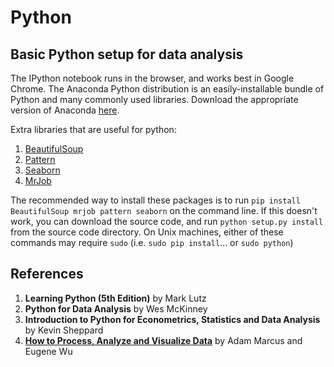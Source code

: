 Python
======

## Basic Python setup for data analysis
The IPython notebook runs in the browser, and works best in Google Chrome. The Anaconda Python distribution is an easily-installable bundle of Python and many commonly used libraries. Download the appropriate version of Anaconda [here](http://continuum.io/downloads). 

Extra libraries that are useful for python:
1. [BeautifulSoup](http://www.crummy.com/software/BeautifulSoup/)
2. [Pattern](http://www.clips.ua.ac.be/pattern)
3. [Seaborn](http://web.stanford.edu/~mwaskom/software/seaborn/)
4. [MrJob](http://pythonhosted.org/mrjob/)

The recommended way to install these packages is to run ```pip install BeautifulSoup mrjob pattern seaborn``` on the command line. If this doesn't work, you can download the source code, and run ```python setup.py install``` from the source code directory. On Unix machines, either of these commands may require ```sudo``` (i.e. ```sudo pip install```... or ```sudo python```)

References
------------
1. **Learning Python (5th Edition)** by Mark Lutz
2. **Python for Data Analysis** by Wes McKinney
3. **Introduction to Python for Econometrics, Statistics and Data Analysis** by Kevin Sheppard
4. **[How to Process, Analyze and Visualize Data](http://dataiap.github.io/dataiap/)** by Adam Marcus and Eugene Wu
